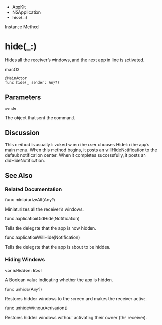 

- AppKit
- NSApplication
-  hide(\_:) 

Instance Method

# hide(\_:)

Hides all the receiver’s windows, and the next app in line is activated.

macOS

``` source
@MainActor
func hide(_ sender: Any?)
```

## Parameters 

`sender`  

The object that sent the command.

## Discussion

This method is usually invoked when the user chooses Hide in the app’s main menu. When this method begins, it posts an willHideNotification to the default notification center. When it completes successfully, it posts an didHideNotification.

## See Also

### Related Documentation

func miniaturizeAll(Any?)

Miniaturizes all the receiver’s windows.

func applicationDidHide(Notification)

Tells the delegate that the app is now hidden.

func applicationWillHide(Notification)

Tells the delegate that the app is about to be hidden.

### Hiding Windows

var isHidden: Bool

A Boolean value indicating whether the app is hidden.

func unhide(Any?)

Restores hidden windows to the screen and makes the receiver active.

func unhideWithoutActivation()

Restores hidden windows without activating their owner (the receiver).

